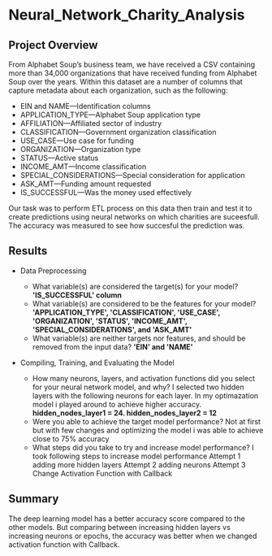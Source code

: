# Neural_Network_Charity_Analysis

## Project Overview

From Alphabet Soup’s business team, we have received a CSV containing more than 34,000 organizations that have received funding from Alphabet Soup over the years. Within this dataset are a number of columns that capture metadata about each organization, such as the following:

- EIN and NAME—Identification columns
- APPLICATION_TYPE—Alphabet Soup application type
- AFFILIATION—Affiliated sector of industry
- CLASSIFICATION—Government organization classification
- USE_CASE—Use case for funding
- ORGANIZATION—Organization type
- STATUS—Active status
- INCOME_AMT—Income classification
- SPECIAL_CONSIDERATIONS—Special consideration for application
- ASK_AMT—Funding amount requested
- IS_SUCCESSFUL—Was the money used effectively

Our task was to perform ETL process on this data then train and test it to create predictions using neural networks on which charities are suceesfull. The accuracy was measured to see how succesful the prediction was.

## Results

- Data Preprocessing
  - What variable(s) are considered the target(s) for your model? **'IS_SUCCESSFUL' column**
  - What variable(s) are considered to be the features for your model? **'APPLICATION_TYPE', 'CLASSIFICATION', 'USE_CASE', 'ORGANIZATION', 'STATUS', 'INCOME_AMT',      'SPECIAL_CONSIDERATIONS', and 'ASK_AMT'**
  - What variable(s) are neither targets nor features, and should be removed from the input data? **'EIN' and 'NAME'**
  
  
- Compiling, Training, and Evaluating the Model
  - How many neurons, layers, and activation functions did you select for your neural network model, and why? I selected two hidden layers with the following neurons for each   layer. In my optimazation model i played around to achieve higher accuracy.
 **hidden_nodes_layer1 =  24.
   hidden_nodes_layer2 = 12**
  - Were you able to achieve the target model performance? Not at first but with few changes and optimizing the model i was able to achieve close to 75% accuracy
  - What steps did you take to try and increase model performance? I took following steps to increase model performance
    Attempt 1 adding more hidden layers
    Attempt 2 adding neurons
    Attempt 3 Change Activation Function with Callback

## Summary

The deep learning model has a better accuracy score compared to the other models. But comparing between increasing hidden layers vs increasing neurons or epochs, the accuracy was better when we changed activation function with Callback. 
